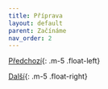 ```yaml
---
title: Příprava
layout: default
parent: Začínáme
nav_order: 2
---
```


[Předchozí](../doporucene-nastaveni-tisku){: .m-5 .float-left}

[Další](../instalace-zavitovych-vlozek){: .m-5 .float-right}
